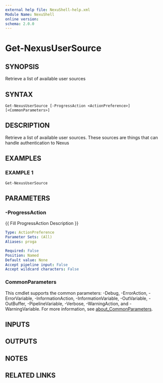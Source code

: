 ```yaml
---
external help file: NexuShell-help.xml
Module Name: NexuShell
online version:
schema: 2.0.0
---
```


# Get-NexusUserSource

## SYNOPSIS
Retrieve a list of available user sources

## SYNTAX

```
Get-NexusUserSource [-ProgressAction <ActionPreference>] [<CommonParameters>]
```

## DESCRIPTION
Retrieve a list of available user sources.
These sources are things that can handle authentication to Nexus

## EXAMPLES

### EXAMPLE 1
```
Get-NexusUserSource
```

## PARAMETERS

### -ProgressAction
{{ Fill ProgressAction Description }}

```yaml
Type: ActionPreference
Parameter Sets: (All)
Aliases: proga

Required: False
Position: Named
Default value: None
Accept pipeline input: False
Accept wildcard characters: False
```

### CommonParameters
This cmdlet supports the common parameters: -Debug, -ErrorAction, -ErrorVariable, -InformationAction, -InformationVariable, -OutVariable, -OutBuffer, -PipelineVariable, -Verbose, -WarningAction, and -WarningVariable. For more information, see [about_CommonParameters](http://go.microsoft.com/fwlink/?LinkID=113216).

## INPUTS

## OUTPUTS

## NOTES

## RELATED LINKS
